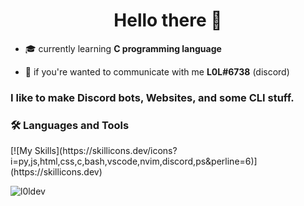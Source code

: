 <h1 align="center">Hello there 👋</h1>

- 🎓 currently learning **C programming language** 

- 💬 if you're wanted to communicate with me **L0L#6738** (discord)

<h3> I like to make Discord bots, Websites, and some CLI stuff.
 
<h3 align="left">🛠️ Languages and Tools</h3>
<p align="left">
[![My Skills](https://skillicons.dev/icons?i=py,js,html,css,c,bash,vscode,nvim,discord,ps&perline=6)](https://skillicons.dev)

 <p align="left"> <img src="https://komarev.com/ghpvc/?username=l0ldev&label=views&color=0ba20e&style=flat" alt="l0ldev" /> </p>
